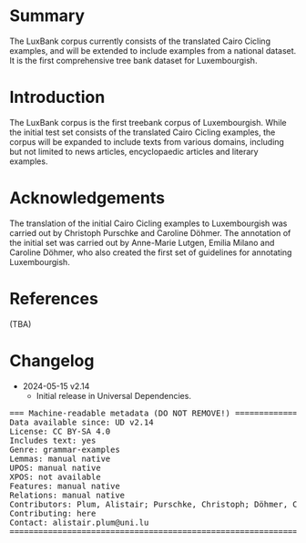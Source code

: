# Summary

The LuxBank corpus currently consists of the translated Cairo Cicling examples, and will be extended to include examples from a national dataset. It is the first comprehensive tree bank dataset for Luxembourgish.

# Introduction

The LuxBank corpus is the first treebank corpus of Luxembourgish. While the initial test set consists of the translated Cairo Cicling examples, the corpus will be expanded to include texts from various domains, including but not limited to news articles, encyclopaedic articles and literary examples.

# Acknowledgements

The translation of the initial Cairo Cicling examples to Luxembourgish was carried out by Christoph Purschke and Caroline Döhmer. The annotation of the initial set was carried out by Anne-Marie Lutgen, Emilia Milano and Caroline Döhmer, who also created the first set of guidelines for annotating Luxembourgish.


# References

(TBA)


# Changelog

* 2024-05-15 v2.14
  * Initial release in Universal Dependencies.


<pre>
=== Machine-readable metadata (DO NOT REMOVE!) ================================
Data available since: UD v2.14
License: CC BY-SA 4.0
Includes text: yes
Genre: grammar-examples
Lemmas: manual native
UPOS: manual native
XPOS: not available
Features: manual native
Relations: manual native
Contributors: Plum, Alistair; Purschke, Christoph; Döhmer, Caroline; Lutgen, Anne-Marie; Milano, Emilia
Contributing: here
Contact: alistair.plum@uni.lu
===============================================================================
</pre>
